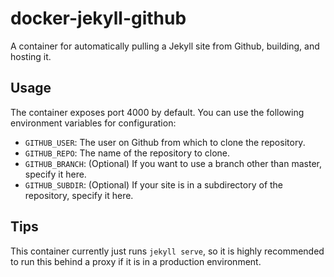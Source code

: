 docker-jekyll-github
====================
A container for automatically pulling a Jekyll site from Github, building, and hosting it.

Usage
-----
The container exposes port 4000 by default. You can use the following environment variables for configuration:
* `GITHUB_USER`: The user on Github from which to clone the repository.
* `GITHUB_REPO`: The name of the repository to clone.
* `GITHUB_BRANCH`: (Optional) If you want to use a branch other than master, specify it here.
* `GITHUB_SUBDIR`: (Optional) If your site is in a subdirectory of the repository, specify it here.

Tips
----
This container currently just runs `jekyll serve`, so it is highly recommended to run this behind a proxy if it is in a production environment.
